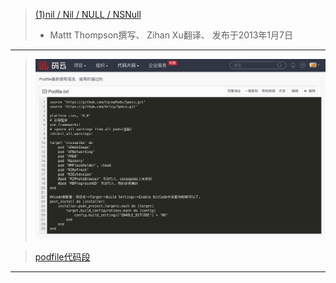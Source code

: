 
>[(1)nil / Nil / NULL / NSNull](http://nshipster.cn/nil/)
>* Mattt Thompson撰写、 Zihan Xu翻译、 发布于2013年1月7日

---

>![cocoapods管理Podfile代码段](podfile.png)

>[podfile代码段](http://git.oschina.net/KAERBluetooth/codes/9hd37w15lcijxrzvm2fgu)
---
